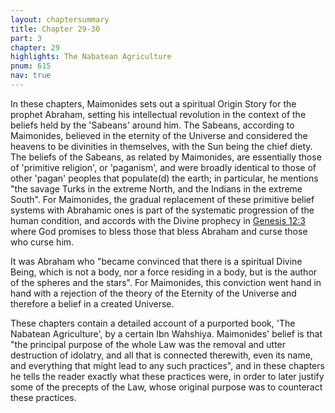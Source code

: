 ```yaml
---
layout: chaptersummary
title: Chapter 29-30
part: 3
chapter: 29
highlights: The Nabatean Agriculture
pnum: 615
nav: true
---
```


In these chapters, Maimonides sets out a spiritual Origin Story for the prophet Abraham, setting his intellectual revolution in the context of the beliefs held by the 'Sabeans' around him. The Sabeans, according to Maimonides, believed in the eternity of the Universe and considered the heavens to be divinities in themselves, with the Sun being the chief diety. The beliefs of the Sabeans, as related by Maimonides, are essentially those of 'primitive religion', or 'paganism', and were broadly identical to those of other 'pagan' peoples that populate(d) the earth; in particular, he mentions "the savage Turks in the extreme North, and the Indians in the extreme South". For Maimonides, the gradual replacement of these primitive belief systems with Abrahamic ones is part of the systematic progression of the human condition, and accords with the Divine prophecy in [Genesis 12:3](https://www.sefaria.org/Genesis.12.3) where God promises to bless those that bless Abraham and curse those who curse him.

It was Abraham who "became convinced that there is a spiritual Divine Being, which is not a body, nor a force residing in a body, but is the author of the spheres and the stars". For Maimonides, this conviction went hand in hand with a rejection of the theory of the Eternity of the Universe and therefore a belief in a created Universe.

These chapters contain a detailed account of a purported book, 'The Nabatean Agriculture', by a certain Ibn Wahshiya. Maimonides' belief is that "the principal purpose of the whole Law was the removal and utter destruction of idolatry, and all that is connected therewith, even its name, and everything that might lead to any such practices", and in these chapters he tells the reader exactly what these practices were, in order to later justify some of the precepts of the Law, whose original purpose was to counteract these practices.
